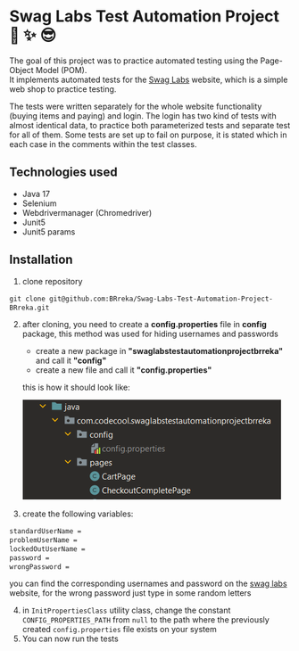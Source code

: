 # Swag Labs Test Automation Project :shirt: :sparkles: :sunglasses:

The goal of this project was to practice automated testing using the Page-Object Model (POM). <br>
It implements automated tests for the [Swag Labs](https://www.saucedemo.com/) website, which is a simple web shop to practice testing.

The tests were written separately for the whole website functionality (buying items and paying) and login. 
The login has two kind of tests with almost identical data, to practice both parameterized tests and separate test for all of them.
Some tests are set up to fail on purpose, it is stated which in each case in the comments within the test classes.

## Technologies used
+ Java 17
+ Selenium
+ Webdrivermanager (Chromedriver)
+ Junit5
+ Junit5 params

## Installation

1. clone repository <br>
```
git clone git@github.com:BRreka/Swag-Labs-Test-Automation-Project-BRreka.git
```
2. after cloning, you need to create a **config.properties** file in **config** package, this method was used for hiding usernames and passwords
   + create a new package in **"swaglabstestautomationprojectbrreka"** and call it **"config"**
   + create a new file and call it **"config.properties"**

   
   this is how it should look like:

   ![Screenshot of placing config.properties file](config-file-structure.png)

3. create the following variables:
```properties
standardUserName =
problemUserName =
lockedOutUserName =
password =
wrongPassword =
```
you can find the corresponding usernames and password on the [swag labs](https://www.saucedemo.com/) website,
for the wrong password just type in some random letters

4. in `InitPropertiesClass` utility class, change the constant `CONFIG_PROPERTIES_PATH` from `null` to the path where the previously created `config.properties` file exists on your system
5. You can now run the tests